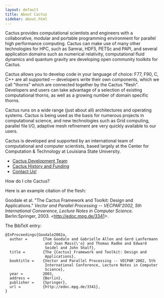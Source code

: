 ```yaml
---
layout: default
title: About Cactus
sidebar: about.html
---
```

Cactus provides computational scientists and engineers with a
collaborative, modular and portable programming environment for parallel
high performance computing. Cactus can make use of many other
technologies for HPC, such as Samrai, HDF5, PETSc and PAPI, and several
application domains such as numerical relativity, computational fluid
dynamics and quantum gravity are developing open community toolkits for
Cactus.

Cactus allows you to develop code in your language of choice: F77, F90,
C, C++ are all supported — developers write their own components, which
we call "thorns" which are connected together by the Cactus "flesh".
Developers and users can take advantage of a selection of existing
computational thorns, as well as a growing number of domain specific
thorns.

Cactus runs on a wide range (just about all) architectures and operating
systems. Cactus is being used as the basis for numerous projects in
computational science, and new technologies such as Grid computing,
parallel file I/O, adaptive mesh refinement are very quickly available
to our users.

Cactus is developed and supported by an international team of
computational and computer scientists, based largely at the Center for
Computation & Technology at Louisiana State University.

-   [Cactus Development Team](team/index.html)
-   [Cactus History and Funding](history.html)
-   [Contact Us!](contact.html)

  
How do I cite Cactus?

Here is an example citation of the flesh:

Goodale et al. "The Cactus Framework and Toolkit: Design and
Applications." *Vector and Parallel Processing -- VECPAR'2002, 5th
International Converence, Lecture Notes in Computer Science.*
Berlin:Springer, 2003. &lt;http://edoc.mpg.de/3341&gt;.

The BibTeX entry:

    @InProceedings{Goodale2002a,
      author =       {Tom Goodale and Gabrielle Allen and Gerd Lanfermann
                      and Joan Mass{\'o} and Thomas Radke and Edward
                      Seidel and John Shalf},
      title =        {The {Cactus} Framework and Toolkit: Design and
                      Applications},
      booktitle =    {Vector and Parallel Processing -- VECPAR'2002, 5th
                      International Conference, Lecture Notes in Computer
                      Science},
      year =         2003,
      address =      {Berlin},
      publisher =    {Springer},
      url =          {http://edoc.mpg.de/3341},
    }
